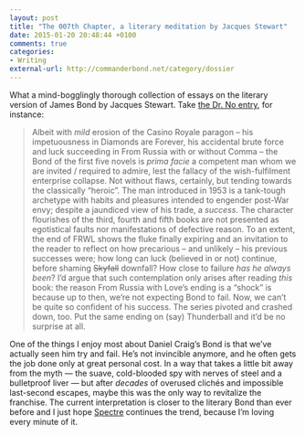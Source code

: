 ```yaml
---
layout: post
title: "The 007th Chapter, a literary meditation by Jacques Stewart"
date: 2015-01-20 20:48:44 +0100
comments: true
categories: 
- Writing
external-url: http://commanderbond.net/category/dossier
---
```


What a mind-bogglingly thorough collection of essays on the literary version of James Bond by Jacques Stewart. Take [the Dr. No entry](http://commanderbond.net/18162/the-007th-chapter-dr-no-night-passage.html), for instance:

> Albeit with _mild_ erosion of the Casino Royale paragon – his impetuousness in Diamonds are Forever, his accidental brute force and luck succeeding in From Russia with or without Comma – the Bond of the first five novels is _prima facie_ a competent man whom we are invited / required to admire, lest the fallacy of the wish-fulfilment enterprise collapse. Not without flaws, certainly, but tending towards the classically “heroic”. The man introduced in 1953 is a tank-tough archetype with habits and pleasures intended to engender post-War envy; despite a jaundiced view of his trade, a _success_. The character flourishes of the third, fourth and fifth books are not presented as egotistical faults nor manifestations of defective reason. To an extent, the end of FRWL shows the fluke finally expiring and an invitation to the reader to reflect on how precarious – and unlikely – his previous successes were; how long can luck (believed in or not) continue, before shaming <s>Skyfall</s> downfall? How close to failure _has he always been_? I’d argue that such contemplation only arises after reading _this_ book: the reason From Russia with Love’s ending is a “shock” is because up to then, we’re not expecting Bond to fail. Now, we can’t be quite so confident of his success. The series pivoted and crashed down, too.  Put the same ending on (say) Thunderball and it’d be no surprise at all.

One of the things I enjoy most about Daniel Craig’s Bond is that we’ve actually seen him try and fail. He’s not invincible anymore, and he often gets the job done only at great personal cost. In a way that takes a little bit away from the myth — the suave, cold-blooded spy with nerves of steel and a bulletproof liver — but after _decades_ of overused clichés and impossible last-second escapes, maybe this was the only way to revitalize the franchise. The current interpretation is closer to the literary Bond than ever before and I just hope [Spectre](http://www.imdb.com/title/tt2379713/?ref_=fn_al_tt_1) continues the trend, because I’m loving every minute of it.